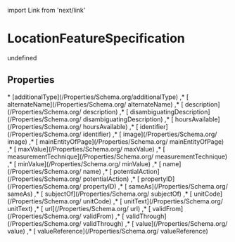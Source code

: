import Link from 'next/link'
# LocationFeatureSpecification

undefined

## Properties

<Grid>
* [additionalType](/Properties/Schema.org/additionalType)
,* [ alternateName](/Properties/Schema.org/ alternateName)
,* [ description](/Properties/Schema.org/ description)
,* [ disambiguatingDescription](/Properties/Schema.org/ disambiguatingDescription)
,* [ hoursAvailable](/Properties/Schema.org/ hoursAvailable)
,* [ identifier](/Properties/Schema.org/ identifier)
,* [ image](/Properties/Schema.org/ image)
,* [ mainEntityOfPage](/Properties/Schema.org/ mainEntityOfPage)
,* [ maxValue](/Properties/Schema.org/ maxValue)
,* [ measurementTechnique](/Properties/Schema.org/ measurementTechnique)
,* [ minValue](/Properties/Schema.org/ minValue)
,* [ name](/Properties/Schema.org/ name)
,* [ potentialAction](/Properties/Schema.org/ potentialAction)
,* [ propertyID](/Properties/Schema.org/ propertyID)
,* [ sameAs](/Properties/Schema.org/ sameAs)
,* [ subjectOf](/Properties/Schema.org/ subjectOf)
,* [ unitCode](/Properties/Schema.org/ unitCode)
,* [ unitText](/Properties/Schema.org/ unitText)
,* [ url](/Properties/Schema.org/ url)
,* [ validFrom](/Properties/Schema.org/ validFrom)
,* [ validThrough](/Properties/Schema.org/ validThrough)
,* [ value](/Properties/Schema.org/ value)
,* [ valueReference](/Properties/Schema.org/ valueReference)

</Grid>

